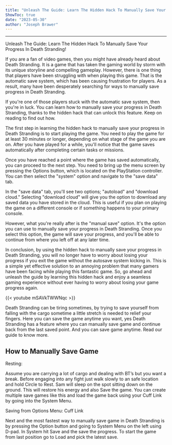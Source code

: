 ```yaml
---
title: "Unleash The Guide: Learn The Hidden Hack To Manually Save Your Progress In Death Stranding!"
ShowToc: true 
date: "2023-05-30"
author: "Joseph Brawer"
---
```

*****
Unleash The Guide: Learn The Hidden Hack To Manually Save Your Progress In Death Stranding!

If you are a fan of video games, then you might have already heard about Death Stranding. It is a game that has taken the gaming world by storm with its unique storyline and compelling gameplay. However, there is one thing that players have been struggling with when playing this game. That is the automatic save system, which has been causing frustration for players. As a result, many have been desperately searching for ways to manually save progress in Death Stranding.

If you're one of those players stuck with the automatic save system, then you're in luck. You can learn how to manually save your progress in Death Stranding, thanks to the hidden hack that can unlock this feature. Keep on reading to find out how.

The first step in learning the hidden hack to manually save your progress in Death Stranding is to start playing the game. You need to play the game for at least 30 minutes or longer, depending on what stage of the game you are on. After you have played for a while, you'll notice that the game saves automatically after completing certain tasks or missions.

Once you have reached a point where the game has saved automatically, you can proceed to the next step. You need to bring up the menu screen by pressing the Options button, which is located on the PlayStation controller. You can then select the "system" option and navigate to the "save data" tab.

In the "save data" tab, you'll see two options; "autoload" and "download cloud." Selecting "download cloud" will give you the option to download any saved data you have stored in the cloud. This is useful if you plan on playing the game on a different console or if something happens to your primary console.

However, what you're really after is the "manual save" option. It's the option you can use to manually save your progress in Death Stranding. Once you select this option, the game will save your progress, and you'll be able to continue from where you left off at any later time.

In conclusion, by using the hidden hack to manually save your progress in Death Stranding, you will no longer have to worry about losing your progress if you exit the game without the autosave system kicking in. This is a simple yet effective solution to an annoying problem that many gamers have been facing while playing this fantastic game. So, go ahead and unleash the guide by learning this hidden hack and enjoy a seamless gaming experience without ever having to worry about losing your game progress again.

{{< youtube mSAVkTWWNqc >}} 



Death Stranding can be tiring sometimes, by trying to save yourself from falling with the cargo sometime a little stretch is needed to relief your fingers. Here you can save the game anytime you want, yes Death Stranding has a feature where you can manually save game and continue back from the last saved point. And you can save game anytime. Read our guide to know more.
 
## How to Manually Save Game
 
Resting:
 
Assume you are carrying a lot of cargo and dealing with BT’s but you want a break. Before engaging into any fight just walk slowly to an safe location and hold Circle to Rest. Sam will sleep on the spot sitting down on the ground. This will restore his energy and also Save the game. You can create multiple save games like this and load the game back using your Cuff Link by going into the System Menu.
 

 
Saving from Options Menu: Cuff Link
 
Next and the most fastest way to manually save game in Death Stranding is by pressing the Option button and going to System Menu on the left using D-pad. In System hit Save and the save the progress. To start the game from last position go to Load and pick the latest save.




